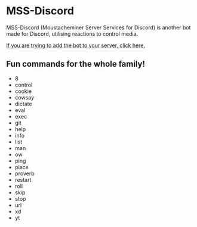 # MSS-Discord

MSS-Discord (Moustacheminer Server Services for Discord) is another bot made for Discord, utilising reactions to control media.

[If you are trying to add the bot to your server, click here.](https://discordapp.com/oauth2/authorize?&client_id=257547382277931009&scope=bot&permissions=70765632)

## Fun commands for the whole family!

- 8
- control
- cookie
- cowsay
- dictate
- eval
- exec
- git
- help
- info
- list
- man
- ow
- ping
- place
- proverb
- restart
- roll
- skip
- stop
- url
- xd
- yt